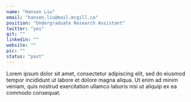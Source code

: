 ```yaml
---
name: "Hansen Liu"
email: "hansen.liu@mail.mcgill.ca"
position: "Undergraduate Research Assistant"
twitter: "yes"
git: ""
linkedin: ""
website: ""
pic: ""
status: "past"
---
```


Lorem ipsum dolor sit amet, consectetur adipiscing elit, sed do eiusmod tempor incididunt ut labore et dolore magna aliqua. Ut enim ad minim veniam, quis nostrud exercitation ullamco laboris nisi ut aliquip ex ea commodo consequat.